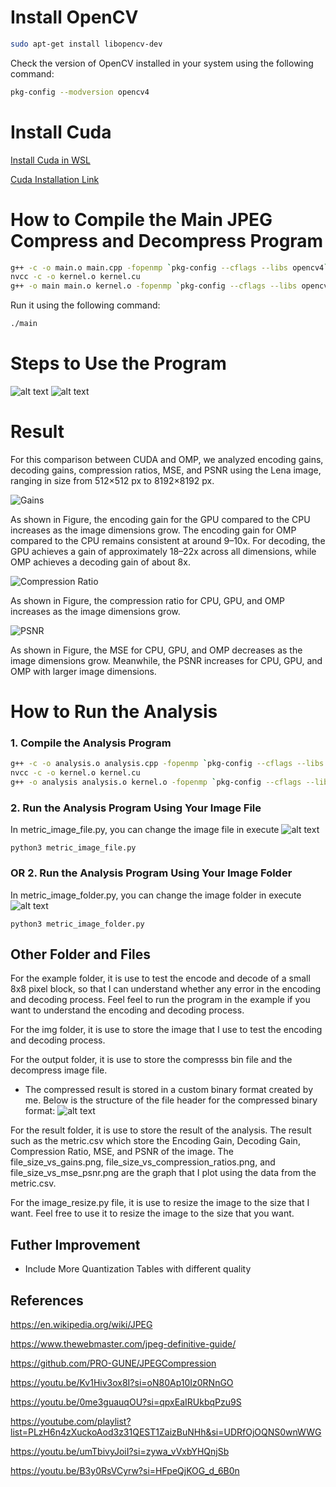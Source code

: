 # Install OpenCV

```bash
sudo apt-get install libopencv-dev
```

Check the version of OpenCV installed in your system using the following command:

```bash
pkg-config --modversion opencv4
```

# Install Cuda

[Install Cuda in WSL](https://www.youtube.com/watch?v=JaHVsZa2jTc&ab_channel=NVIDIADeveloper)

[Cuda Installation Link](https://developer.nvidia.com/cuda-downloads)

# How to Compile the Main JPEG Compress and Decompress Program

```bash
g++ -c -o main.o main.cpp -fopenmp `pkg-config --cflags --libs opencv4` -std=c++17
nvcc -c -o kernel.o kernel.cu
g++ -o main main.o kernel.o -fopenmp `pkg-config --cflags --libs opencv4` -L/usr/local/cuda/lib64 -lcudart
```

Run it using the following command:

```bash
./main
```

# Steps to Use the Program

![alt text](image.png)
![alt text](image-2.png)

# Result

For this comparison between CUDA and OMP, we analyzed encoding gains, decoding gains, compression ratios, MSE, and PSNR using the Lena image, ranging in size from 512×512 px to 8192×8192 px.

![Gains](result/file_size_vs_gains.png)

As shown in Figure, the encoding gain for the GPU compared to the CPU increases as the image dimensions grow. The encoding gain for OMP compared to the CPU remains consistent at around 9–10x. For decoding, the GPU achieves a gain of approximately 18–22x across all dimensions, while OMP achieves a decoding gain of about 8x.

![Compression Ratio](result/file_size_vs_compression_ratios.png)

As shown in Figure, the compression ratio for CPU, GPU, and OMP increases as the image dimensions grow.

![PSNR](result/file_size_vs_mse_psnr.png)

As shown in Figure, the MSE for CPU, GPU, and OMP decreases as the image dimensions grow. Meanwhile, the PSNR increases for CPU, GPU, and OMP with larger image dimensions.

# How to Run the Analysis

### 1. Compile the Analysis Program

```bash
g++ -c -o analysis.o analysis.cpp -fopenmp `pkg-config --cflags --libs opencv4` -std=c++17
nvcc -c -o kernel.o kernel.cu
g++ -o analysis analysis.o kernel.o -fopenmp `pkg-config --cflags --libs opencv4` -L/usr/local/cuda/lib64 -lcudart
```

### 2. Run the Analysis Program Using Your Image **File**

In metric_image_file.py, you can change the image file in execute
![alt text](image-4.png)

```
python3 metric_image_file.py
```

### OR 2. Run the Analysis Program Using Your Image **Folder**

In metric_image_folder.py, you can change the image folder in execute
![alt text](image-5.png)

```
python3 metric_image_folder.py
```

## Other Folder and Files

For the example folder, it is use to test the encode and decode of a small 8x8 pixel block, so that I can understand whether any error in the encoding and decoding process. Feel feel to run the program in the example if you want to understand the encoding and decoding process.

For the img folder, it is use to store the image that I use to test the encoding and decoding process.

For the output folder, it is use to store the compresss bin file and the decompress image file.

- The compressed result is stored in a custom binary format created by me. Below is the structure of the file header for the compressed binary format:
  ![alt text](image-3.png)

For the result folder, it is use to store the result of the analysis. The result such as the metric.csv which store the Encoding Gain, Decoding Gain, Compression Ratio, MSE, and PSNR of the image. The file_size_vs_gains.png, file_size_vs_compression_ratios.png, and file_size_vs_mse_psnr.png are the graph that I plot using the data from the metric.csv.

For the image_resize.py file, it is use to resize the image to the size that I want. Feel free to use it to resize the image to the size that you want.

## Futher Improvement

- Include More Quantization Tables with different quality

## References

https://en.wikipedia.org/wiki/JPEG

https://www.thewebmaster.com/jpeg-definitive-guide/

https://github.com/PRO-GUNE/JPEGCompression

https://youtu.be/Kv1Hiv3ox8I?si=oN80Ap10Iz0RNnGO

https://youtu.be/0me3guauqOU?si=qpxEaIRUkbqPzu9S

https://youtube.com/playlist?list=PLzH6n4zXuckoAod3z31QEST1ZaizBuNHh&si=UDRfOjOQNS0wnWWG

https://youtu.be/umTbivyJoiI?si=zywa_vVxbYHQnjSb

https://youtu.be/B3y0RsVCyrw?si=HFpeQjKOG_d_6B0n
